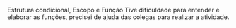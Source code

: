 Estrutura condicional, Escopo e Função
Tive dificuldade para entender e elaborar as funções, precisei de ajuda das colegas para realizar a atividade.

